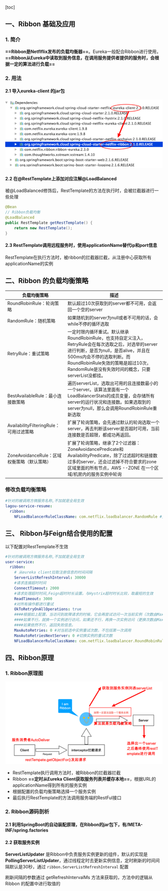 [toc]



## 一、Ribbon 基础及应用

### 1. 简介

**==Ribbon是Netflflix发布的负载均衡器==**。Eureka⼀般配合Ribbon进⾏使⽤，**==Ribbon从Eureka中读取到服务信息，在调⽤服务提供者提供的服务时，会根据⼀定的算法进⾏负载==**

### 2. 用法

#### 2.1 导入eureka-client 的jar包

![image-20210828125119732](images/image-20210828125119732.png)

#### 2.2 在@RestTemplate上添加对应注解@LoadBalanced

被@LoadBalanced修饰后，RestTemplate的方法在执行时，会被拦截器进行一些处理

```java
@Bean
// Ribbon负载均衡
@LoadBalanced
public RestTemplate getRestTemplate() {
    return new RestTemplate();
}
```

#### 2.3 RestTemplate调用远程服务时，使用applicationName替代ip和port信息

RestTemplate在执行方法时，被ribbon的拦截器拦截，从注册中心获取所有applicationName的实例



## 二、Ribbon 的负载均衡策略

| 负载均衡策略                                | 描述                                                         |
| ------------------------------------------- | ------------------------------------------------------------ |
| RoundRobinRule：轮询策略                    | 默认超过10次获取到的server都不可⽤，会返回⼀个空的server     |
| RandomRule：随机策略                        | 如果随机到的server为null或者不可⽤的话，会while不停的循环选取 |
| RetryRule：重试策略                         | ⼀定时限内循环重试。默认继承RoundRobinRule，也⽀持⾃定义注⼊，RetryRule会在每次选取之后，对选举的server进⾏判断，是否为null，是否alive，并且在500ms内会不停的选取判断。⽽RoundRobinRule失效的策略是超过10次，RandomRule是没有失效时间的概念，只要serverList没都挂。 |
| BestAvailableRule：最⼩连接数策略           | 遍历serverList，选取出可⽤的且连接数最⼩的⼀个server。该算法⾥⾯有⼀个LoadBalancerStats的成员变量，会存储所有server的运⾏状况和连接数。如果选取到的server为null，那么会调⽤RoundRobinRule重新选取 |
| AvailabilityFilteringRule：可⽤过滤策略     | 扩展了轮询策略，会先通过默认的轮询选取⼀个server，再去判断该server是否超时可⽤，当前连接数是否超限，都成功再返回。 |
| ZoneAvoidanceRule：区域权衡策略（默认策略） | 扩展了轮询策略，继承了2个过滤器：ZoneAvoidancePredicate和AvailabilityPredicate，除了过滤超时和链接数过多的server，还会过滤掉不符合要求的zone区域⾥⾯的所有节点，AWS --ZONE 在⼀个区域/机房内的服务实例中轮询 |

### 修改负载均衡策略

```yaml
#针对的被调⽤⽅微服务名称,不加就是全局⽣效
lagou-service-resume:
  ribbon:
    NFLoadBalancerRuleClassName: com.netflix.loadbalancer.RandomRule #负载策略调整
```





## 三、 Ribbon与Feign结合使用的配置

以下配置对RestTemplate不生效

```yaml
#针对的被调用方微服务名称,不加就是全局生效
user-service:
  ribbon:
    # 从eureka client拉取注册信息的时间间隔
    ServerListRefreshInterval: 30000
    #请求连接超时时间
    ConnectTimeout: 2000
    #请求处理超时时间,Feign超时时长设置。与Hystrix超时时长比较，取最短的生效
    ReadTimeout: 3000
    #对所有操作都进行重试
    OkToRetryOnAllOperations: true
    ####根据如上配置，当访问到故障请求的时候，它会再尝试访问一次当前实例（次数由MaxAutoRetries配置），
    ####如果不行，就换一个实例进行访问，如果还不行，再换一次实例访问（更换次数由MaxAutoRetriesNextServer配置），
    ####如果依然不行，返回失败信息。
    MaxAutoRetries: 0 #对当前选中实例重试次数，不包括第一次调用
    MaxAutoRetriesNextServer: 0 #切换实例的重试次数
    NFLoadBalancerRuleClassName: com.netflix.loadbalancer.RoundRobinRule #负载策略调整
```





## 四、Ribbon原理

### 1. Ribbon原理图

![image-20210828130305255](images/image-20210828130305255.png)

- RestTemplate执行调用方法时，被Ribbon的拦截器拦截
- Ribbon **==定时从Eureka Client获取服务列表并缓存本地==**，根据URL的applicationName得到所有的服务实例
- 根据配置的负载均衡策略选择一个服务实例
- 最后执行RestTemplate的方法调用服务端的RestFul接口

### 2. Ribbon源码剖析

#### 2.1 利用SpringBoot的自动装配原理，在Ribbon的jar包下，有/META-INF/spring.factories

#### 2.2 获取服务实例

**ServerListUpdater** 是Ribbon中负责服务实例更新的组件，默认的实现是 **PollingServerListUpdater**，通过线程定时去更新实例信息，定时刷新的时间间隔默认是30秒，通过 `ribbon.ServerListRefreshInterval` 配置

刷新间隔的参数通过 getRefreshIntervalMs ⽅法来获取的，⽅法中的逻辑从Ribbon 的配置中进⾏取值的